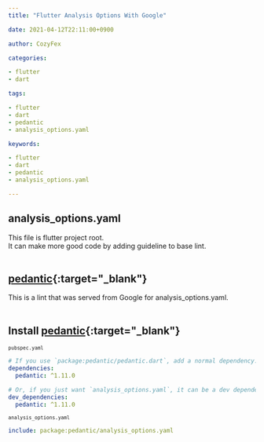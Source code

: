 ```yaml
---
title: "Flutter Analysis Options With Google"

date: 2021-04-12T22:11:00+0900

author: CozyFex

categories:

- flutter
- dart

tags:

- flutter
- dart
- pedantic
- analysis_options.yaml

keywords:

- flutter
- dart
- pedantic
- analysis_options.yaml

---
```


## analysis_options.yaml

This file is flutter project root.\
It can make more good code by adding guideline to base lint.
<br/><br/>

## [pedantic](https://pub.dev/packages/pedantic){:target="_blank"}

This is a lint that was served from Google for analysis_options.yaml.
<br/><br/>

## Install [pedantic](https://pub.dev/packages/pedantic){:target="_blank"}

<sub>`pubspec.yaml`</sub>

```yaml
# If you use `package:pedantic/pedantic.dart`, add a normal dependency.
dependencies:
  pedantic: ^1.11.0

# Or, if you just want `analysis_options.yaml`, it can be a dev dependency.
dev_dependencies:
  pedantic: ^1.11.0
```

<sub>`analysis_options.yaml`</sub>

```yaml
include: package:pedantic/analysis_options.yaml
```



